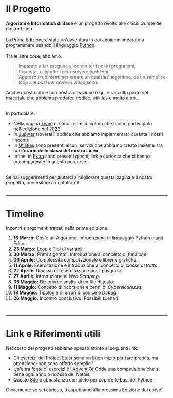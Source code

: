 
# Il Progetto

**Algoritmi e Informatica di Base** è un progetto rivolto alle classi Quarte del nostro Liceo. <br><br>
La Prima Edizione è stata un'avventura in cui abbiamo imparato a programmare usando il linguaggio [Python](https://www.python.org/).<br><br>
Tra le altre cose, abbiamo:  
> Imparato a far eseguire al computer i nostri programmi, <br>
> Progettato algoritmi per risolvere problemi <br>
> Appreso i rudimenti per creare un qualsiasi algoritmo, da un semplice loop alle *basi per creare i videogiochi*.<br>

Anche questo sito è una nostra creazione e qui è raccolto parte del materiale che abbiamo prodotto: codice, utilities e molto altro... <br><br>

In particolare:

- Nella pagina [Team](https://profdg92.github.io/aibprova1/pages/team) ci sono i nomi di coloro che hanno partecipato nell'edizione del 2022
- In [Jupyter](https://profdg92.github.io/aibprova1/pages/jupyter) troverai il codice che abbiamo implementato durante i nostri incontri
- In [Utilities](https://profdg92.github.io/aibprova1/pages/utilities) sono presenti alcuni servizi che abbiamo creato insieme, tra cui **l'orario delle classi del nostro Liceo**
- Infine, in [Extra](https://profdg92.github.io/aibprova1/pages/extra) sono presenti giochi, link e curiosità che ci hanno accompagnato in questo percorso.

<br>
Se hai suggerimenti per aiutarci a migliorare questa pagina e il nostro progetto, non esitare a contattarci!
<br>
<br>

--------------------------------------------------------------

# Timeline

Incontri e argomenti trattati nella prima edizione: 
1. **16 Marzo:** Cos'è un Algoritmo. Introduzione al linguaggio Python e agli Editor. 
2. **23 Marzo:** Loop e Tipi di variabili.
3. **30 Marzo:** Primi algoritmi. Introduzione al concetto di *funzione*.
4. **06 Aprile:** Complessità computazionale e librerie grafiche.
5. **11 Aprile:** Esercitazione e introduzione al concetto di *classe astratta*.
6. **22 Aprile:** Ripasso ed esercitazione post-pasquale.
7. **27 Aprile:** Introduzione al *Web Scraping*.
8. **05 Maggio:** Dizionari e analisi di un file di testo.
9. **11 Maggio:** Concetto di ricorsione e cenni di *Cybersicurezza*.
10. **18 Maggio:** Tipologie di errori di codice e *Debug*.
11. **26 Maggio:** Incontro conclusivo. Possibili scenari.

<br>

--------------------------------------------------------------


# Link e Riferimenti utili 

Nel corso del progetto abbiamo spesso attinto ai seguenti link:

- Gli esercizi del [Project Euler](https://projecteuler.net/archives) sono un buon inizio per fare pratica, ma attenzione: non sono affatto semplici!
- Un'altra fonte di esercizi è l'[Advent Of Code](https://adventofcode.com/) una competizione che si tiene ogni anno a ridosso del Natale
- Questo [Sito](https://www.programiz.com/python-programming/function) è abbastanza completo per coprire le basi del Python.

Ovviamente se sei curioso, ti aspettiamo alla prossima Edizione del corso!
